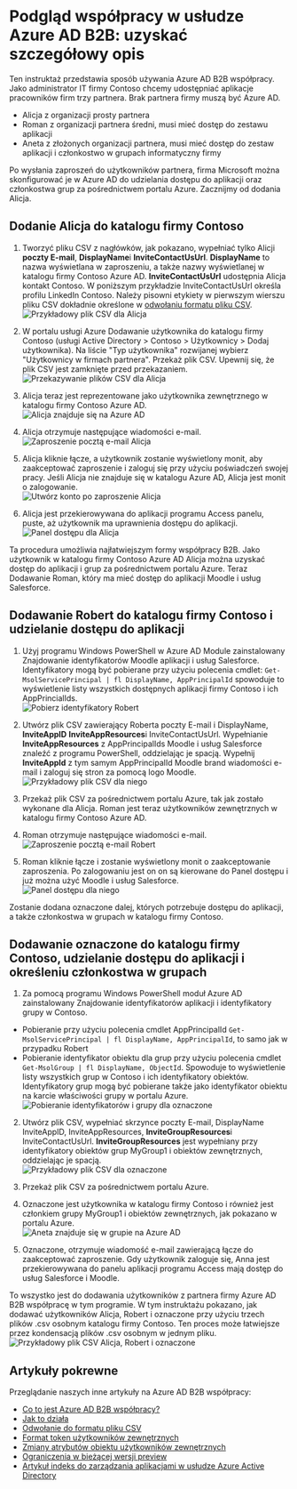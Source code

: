 <properties
   pageTitle="Uzyskać szczegółowy opis przy użyciu podglądu współpracy Azure Active Directory B2B | Microsoft Azure"
   description="Azure Active Directory B2B współpracy obsługuje relacji między firmy, włączając partnerów biznesowych selektywne dostępu do sieci firmowej aplikacji"
   services="active-directory"
   documentationCenter=""
   authors="viv-liu"
   manager="cliffdi"
   editor=""
   tags=""/>

<tags
   ms.service="active-directory"
   ms.devlang="NA"
   ms.topic="get-started-article"
   ms.tgt_pltfrm="NA"
   ms.workload="identity"
   ms.date="05/09/2016"
   ms.author="viviali"/>

# <a name="azure-ad-b2b-collaboration-preview-detailed-walkthrough"></a>Podgląd współpracy w usłudze Azure AD B2B: uzyskać szczegółowy opis

Ten instruktaż przedstawia sposób używania Azure AD B2B współpracy. Jako administrator IT firmy Contoso chcemy udostępniać aplikacje pracowników firm trzy partnera. Brak partnera firmy muszą być Azure AD.

- Alicja z organizacji prosty partnera
- Roman z organizacji partnera średni, musi mieć dostęp do zestawu aplikacji
- Aneta z złożonych organizacji partnera, musi mieć dostęp do zestaw aplikacji i członkostwo w grupach informatyczny firmy

Po wysłania zaproszeń do użytkowników partnera, firma Microsoft można skonfigurować je w Azure AD do udzielania dostępu do aplikacji oraz członkostwa grup za pośrednictwem portalu Azure. Zacznijmy od dodania Alicja.

## <a name="adding-alice-to-the-contoso-directory"></a>Dodanie Alicja do katalogu firmy Contoso
1. Tworzyć pliku CSV z nagłówków, jak pokazano, wypełniać tylko Alicji **poczty E-mail**, **DisplayName**i **InviteContactUsUrl**. **DisplayName** to nazwa wyświetlana w zaproszeniu, a także nazwy wyświetlanej w katalogu firmy Contoso Azure AD. **InviteContactUsUrl** udostępnia Alicja kontakt Contoso. W poniższym przykładzie InviteContactUsUrl określa profilu LinkedIn Contoso. Należy pisowni etykiety w pierwszym wierszu pliku CSV dokładnie określone w [odwołaniu formatu pliku CSV](active-directory-b2b-references-csv-file-format.md).  
![Przykładowy plik CSV dla Alicja](./media/active-directory-b2b-detailed-walkthrough/AliceCSV.png)

2. W portalu usługi Azure Dodawanie użytkownika do katalogu firmy Contoso (usługi Active Directory > Contoso > Użytkownicy > Dodaj użytkownika). Na liście "Typ użytkownika" rozwijanej wybierz "Użytkownicy w firmach partnera". Przekaż plik CSV. Upewnij się, że plik CSV jest zamknięte przed przekazaniem.  
![Przekazywanie plików CSV dla Alicja](./media/active-directory-b2b-detailed-walkthrough/AliceUpload.png)

3. Alicja teraz jest reprezentowane jako użytkownika zewnętrznego w katalogu firmy Contoso Azure AD.  
![Alicja znajduje się na Azure AD](./media/active-directory-b2b-detailed-walkthrough/AliceInAD.png)

4. Alicja otrzymuje następujące wiadomości e-mail.  
![Zaproszenie pocztą e-mail Alicja](./media/active-directory-b2b-detailed-walkthrough/AliceEmail.png)

5. Alicja kliknie łącze, a użytkownik zostanie wyświetlony monit, aby zaakceptować zaproszenie i zaloguj się przy użyciu poświadczeń swojej pracy. Jeśli Alicja nie znajduje się w katalogu Azure AD, Alicja jest monit o zalogowanie.  
![Utwórz konto po zaproszenie Alicja](./media/active-directory-b2b-detailed-walkthrough/AliceSignUp.png)

6. Alicja jest przekierowywana do aplikacji programu Access panelu, puste, aż użytkownik ma uprawnienia dostępu do aplikacji.  
![Panel dostępu dla Alicja](./media/active-directory-b2b-detailed-walkthrough/AliceAccessPanel.png)

Ta procedura umożliwia najłatwiejszym formy współpracy B2B. Jako użytkownik w katalogu firmy Contoso Azure AD Alicja można uzyskać dostęp do aplikacji i grup za pośrednictwem portalu Azure. Teraz Dodawanie Roman, który ma mieć dostęp do aplikacji Moodle i usług Salesforce.

## <a name="adding-bob-to-the-contoso-directory-and-granting-access-to-apps"></a>Dodawanie Robert do katalogu firmy Contoso i udzielanie dostępu do aplikacji
1. Użyj programu Windows PowerShell w Azure AD Module zainstalowany Znajdowanie identyfikatorów Moodle aplikacji i usług Salesforce. Identyfikatory mogą być pobierane przy użyciu polecenia cmdlet: `Get-MsolServicePrincipal | fl DisplayName, AppPrincipalId` spowoduje to wyświetlenie listy wszystkich dostępnych aplikacji firmy Contoso i ich AppPrincialIds.  
![Pobierz identyfikatory Robert](./media/active-directory-b2b-detailed-walkthrough/BobPowerShell.png)

2. Utwórz plik CSV zawierający Roberta poczty E-mail i DisplayName, **InviteAppID** **InviteAppResources**i InviteContactUsUrl. Wypełnianie **InviteAppResources** z AppPrincipalIds Moodle i usług Salesforce znaleźć z programu PowerShell, oddzielając je spacją. Wypełnij **InviteAppId** z tym samym AppPrincipalId Moodle brand wiadomości e-mail i zaloguj się stron za pomocą logo Moodle.  
![Przykładowy plik CSV dla niego](./media/active-directory-b2b-detailed-walkthrough/BobCSV.png)

3. Przekaż plik CSV za pośrednictwem portalu Azure, tak jak zostało wykonane dla Alicja. Roman jest teraz użytkowników zewnętrznych w katalogu firmy Contoso Azure AD.

4. Roman otrzymuje następujące wiadomości e-mail.  
![Zaproszenie pocztą e-mail Robert](./media/active-directory-b2b-detailed-walkthrough/BobEmail.png)

5. Roman kliknie łącze i zostanie wyświetlony monit o zaakceptowanie zaproszenia. Po zalogowaniu jest on on są kierowane do Panel dostępu i już można użyć Moodle i usług Salesforce.  
![Panel dostępu dla niego](./media/active-directory-b2b-detailed-walkthrough/BobAccessPanel.png)

Zostanie dodana oznaczone dalej, których potrzebuje dostępu do aplikacji, a także członkostwa w grupach w katalogu firmy Contoso.

## <a name="adding-carol-to-the-contoso-directory-granting-access-to-apps-and-giving-group-membership"></a>Dodawanie oznaczone do katalogu firmy Contoso, udzielanie dostępu do aplikacji i określeniu członkostwa w grupach

1. Za pomocą programu Windows PowerShell moduł Azure AD zainstalowany Znajdowanie identyfikatorów aplikacji i identyfikatory grupy w Contoso.
 - Pobieranie przy użyciu polecenia cmdlet AppPrincipalId `Get-MsolServicePrincipal | fl DisplayName, AppPrincipalId`, to samo jak w przypadku Robert
 - Pobieranie identyfikator obiektu dla grup przy użyciu polecenia cmdlet `Get-MsolGroup | fl DisplayName, ObjectId`. Spowoduje to wyświetlenie listy wszystkich grup w Contoso i ich identyfikatory obiektów. Identyfikatory grup mogą być pobierane także jako identyfikator obiektu na karcie właściwości grupy w portalu Azure.  
![Pobieranie identyfikatorów i grupy dla oznaczone](./media/active-directory-b2b-detailed-walkthrough/CarolPowerShell.png)

2. Utwórz plik CSV, wypełniać skrzynce poczty E-mail, DisplayName InviteAppID, InviteAppResources, **InviteGroupResources**i InviteContactUsUrl. **InviteGroupResources** jest wypełniany przy identyfikatory obiektów grup MyGroup1 i obiektów zewnętrznych, oddzielając je spacją.  
![Przykładowy plik CSV dla oznaczone](./media/active-directory-b2b-detailed-walkthrough/CarolCSV.png)

3. Przekaż plik CSV za pośrednictwem portalu Azure.

4. Oznaczone jest użytkownika w katalogu firmy Contoso i również jest członkiem grupy MyGroup1 i obiektów zewnętrznych, jak pokazano w portalu Azure.  
![Aneta znajduje się w grupie na Azure AD](./media/active-directory-b2b-detailed-walkthrough/CarolGroup.png)

5. Oznaczone, otrzymuje wiadomość e-mail zawierającą łącze do zaakceptować zaproszenie. Gdy użytkownik zaloguje się, Anna jest przekierowywana do panelu aplikacji programu Access mają dostęp do usług Salesforce i Moodle.  

To wszystko jest do dodawania użytkowników z partnera firmy Azure AD B2B współpracę w tym programie. W tym instruktażu pokazano, jak dodawać użytkowników Alicja, Robert i oznaczone przy użyciu trzech plików .csv osobnym katalogu firmy Contoso. Ten proces może łatwiejsze przez kondensacją plików .csv osobnym w jednym pliku.  
![Przykładowy plik CSV Alicja, Robert i oznaczone](./media/active-directory-b2b-detailed-walkthrough/CombinedCSV.png)

## <a name="related-articles"></a>Artykuły pokrewne
Przeglądanie naszych inne artykuły na Azure AD B2B współpracy:

- [Co to jest Azure AD B2B współpracy?](active-directory-b2b-what-is-azure-ad-b2b.md)
- [Jak to działa](active-directory-b2b-how-it-works.md)
- [Odwołanie do formatu pliku CSV](active-directory-b2b-references-csv-file-format.md)
- [Format token użytkowników zewnętrznych](active-directory-b2b-references-external-user-token-format.md)
- [Zmiany atrybutów obiektu użytkowników zewnętrznych](active-directory-b2b-references-external-user-object-attribute-changes.md)
- [Ograniczenia w bieżącej wersji preview](active-directory-b2b-current-preview-limitations.md)
- [Artykuł indeks do zarządzania aplikacjami w usłudze Azure Active Directory](active-directory-apps-index.md)
